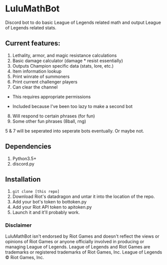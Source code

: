 # LuluMathBot
Discord bot to do basic League of Legends related math and output League of Legends related stats. 

## Current features:
1. Lethality, armor, and magic resistance calculations
2. Basic damage calculator (damage * resist essentially)
3. Outputs Champion specific data (stats, lore, etc.)
4. Item information lookup
5. Print winrate of summoners
6. Print current challenger players
7. Can clear the channel
  + This requires appropriate permissions
  - Included because I've been too lazy to make a second bot
8. Will respond to certain phrases (for fun)
9. Some other fun phrases (8ball, rng)

5 & 7 will be seperated into seperate bots eventually. Or maybe not.

## Dependencies
1. Python3.5+
2. discord.py

## Installation
1. `git clone [this repo]`
2. Download Riot's datadragon and untar it into the location of the repo.
3. Add your bot's token to bottoken.py
4. Add your Riot API token to apitoken.py
5. Launch it and it'll probably work.

### Disclaimer
LuluMathBot isn't endorsed by Riot Games and doesn't reflect the views or opinions of Riot Games
or anyone officially involved in producing or managing League of Legends.
League of Legends and Riot Games are trademarks or registered trademarks of Riot Games, Inc. League of Legends © Riot Games, Inc.
